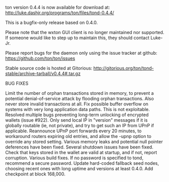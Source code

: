 ton version 0.4.4 is now available for download at:
http://luke.dashjr.org/programs/ton/files/tond-0.4.4/

This is a bugfix-only release based on 0.4.0.

Please note that the wxton GUI client is no longer maintained nor supported. If someone would like to step up to maintain this, they should contact Luke-Jr.

Please report bugs for the daemon only using the issue tracker at github:
https://github.com/ton/ton/issues

Stable source code is hosted at Gitorious:
http://gitorious.org/ton/tond-stable/archive-tarball/v0.4.4#.tar.gz

BUG FIXES

Limit the number of orphan transactions stored in memory, to prevent a potential denial-of-service attack by flooding orphan transactions. Also never store invalid transactions at all.
Fix possible buffer overflow on systems with very long application data paths. This is not exploitable.
Resolved multiple bugs preventing long-term unlocking of encrypted wallets (issue #922).
Only send local IP in "version" messages if it is globally routable (ie, not private), and try to get such an IP from UPnP if applicable.
Reannounce UPnP port forwards every 20 minutes, to workaround routers expiring old entries, and allow the -upnp option to override any stored setting.
Various memory leaks and potential null pointer deferences have been
fixed.
Several shutdown issues have been fixed.
Check that keys stored in the wallet are valid at startup, and if not,
report corruption.
Various build fixes.
If no password is specified to tond, recommend a secure password.
Update hard-coded fallback seed nodes, choosing recent ones with long uptime and versions at least 0.4.0.
Add checkpoint at block 168,000.

